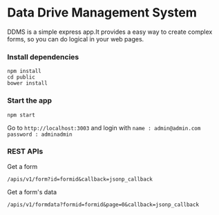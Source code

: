 Data Drive Management System
=================
DDMS is a simple express app.It provides a easy way to create complex forms,
so you can do logical in your web pages.


### Install dependencies
```shell
npm install
cd public
bower install
```

### Start the app
```shell
npm start
```
Go to `http://localhost:3003` and login with `name : admin@admin.com` `password : adminadmin`

### REST APIs
Get a form
```
/apis/v1/form?id=formid&callback=jsonp_callback
```
Get a form's data
```
/apis/v1/formdata?formid=formid&page=0&callback=jsonp_callback
```


